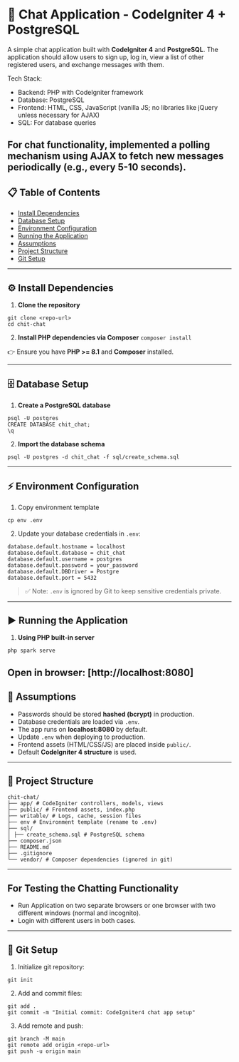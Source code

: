 # 💬 Chat Application - CodeIgniter 4 + PostgreSQL

A simple chat application built with **CodeIgniter 4** and **PostgreSQL**. The application should allow users to sign up, log in, view a list of other registered users, and exchange messages with them.

Tech Stack:
- Backend: PHP with CodeIgniter framework 
- Database: PostgreSQL 
- Frontend: HTML, CSS, JavaScript (vanilla JS; no libraries like jQuery unless necessary 
for AJAX) 
- SQL: For database queries 

For chat functionality, implemented a polling mechanism using 
AJAX to fetch new messages periodically (e.g., every 5-10 seconds). 
---

## 📋 Table of Contents
- [Install Dependencies](#install-dependencies)
- [Database Setup](#database-setup)
- [Environment Configuration](#environment-configuration)
- [Running the Application](#running-the-application)
- [Assumptions](#assumptions)
- [Project Structure](#project-structure)
- [Git Setup](#git-setup)

---

## ⚙️ Install Dependencies

1. **Clone the repository**
```
git clone <repo-url>
cd chit-chat
```

2. **Install PHP dependencies via Composer**
```composer install```

👉 Ensure you have **PHP >= 8.1** and **Composer** installed.  

---

## 🗄️ Database Setup

1. **Create a PostgreSQL database**
```
psql -U postgres
CREATE DATABASE chit_chat;
\q
```

2. **Import the database schema**
```
psql -U postgres -d chit_chat -f sql/create_schema.sql
```

---

## ⚡ Environment Configuration

1. Copy environment template
```
cp env .env
```

2. Update your database credentials in `.env`:
```
database.default.hostname = localhost
database.default.database = chit_chat
database.default.username = postgres
database.default.password = your_password
database.default.DBDriver = Postgre
database.default.port = 5432
```
> ✅ Note: `.env` is ignored by Git to keep sensitive credentials private.

---

## ▶️ Running the Application

1. **Using PHP built-in server**
```
php spark serve
```

Open in browser: [http://localhost:8080]
---

## 🔐 Assumptions

- Passwords should be stored **hashed (bcrypt)** in production.
- Database credentials are loaded via `.env`.
- The app runs on **localhost:8080** by default.
- Update `.env` when deploying to production.
- Frontend assets (HTML/CSS/JS) are placed inside `public/`.
- Default **CodeIgniter 4 structure** is used.

---

## 📂 Project Structure
```
chit-chat/
├── app/ # CodeIgniter controllers, models, views
├── public/ # Frontend assets, index.php
├── writable/ # Logs, cache, session files
├── env # Environment template (rename to .env)
├── sql/
│ ├── create_schema.sql # PostgreSQL schema
├── composer.json
├── README.md
├── .gitignore
└── vendor/ # Composer dependencies (ignored in git)
```
---

## For Testing the Chatting Functionality

- Run Application on two separate browsers or one browser with two different windows (normal and incognito).
- Login with different users in both cases.

---

## 🌱 Git Setup

1. Initialize git repository:

```
git init
```

2. Add and commit files:

```
git add .
git commit -m "Initial commit: CodeIgniter4 chat app setup"
```

3. Add remote and push:

```
git branch -M main
git remote add origin <repo-url>
git push -u origin main
```
